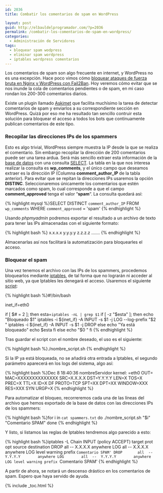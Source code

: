 ```yaml
---
id: 2036
title: Combatir los comentarios de spam en WordPress

layout: post
guid: http://elbauldelprogramador.com/?p=2036
permalink: /combatir-los-comentarios-de-spam-en-wordpress/
categories:
  - Administración de Servidores
tags:
  - bloquear spam wodpress
  - eliminar spam wordpress
  - iptables wordpress comentarios
---
```

Los comentarios de spam son algo frecuente en internet, y WordPress no es una excepción. Hace poco vimos cómo [bloquear ataques de fuerza bruta en Nginx y WordPress con Fail2Ban][1]. Hoy veremos cómo evitar que se nos inunde la cola de comentarios pendientes o de spam, en mi caso rondan los 200-300 comentarios diarios.

<!--ad-->

Existe un plugin llamado <a href="http://akismet.com/" title="Plugins Askimet" target="_blank">Askimet</a> que facilita muchísimo la tarea de detectar comentarios de spam y enviarlos a su correspondiente sección en WordPress. Quizá por eso me ha resultado tan sencillo contruir esta solución para bloquear el acceso a todos los bots que continuamente publican comentarios de este tipo.

### Recopilar las direcciones IPs de los spammers

Esto es algo trivial, WordPress siempre muestra la IP desde la que se realiza el comentario. Sin embargo recopilar la dirección de 200 comentarios puede ser una tarea ardua. Será más sencillo extraer esta información de la [base de datos][2] con una consulta [SELECT][3]. La tabla en la que nos interesa realizar la consulta es **wp_comments**, y el único campo que deseamos extraer es la dirección IP (Columna **comment\_author\_IP** de la tabla anterior). Para evitar que se repitan la direcciones IPs usaremos la opción **DISTINC**. Seleccionaremos únicamente los comentarios que estén marcados como spam, lo cual corresponde a que el campo **comment_approved** tenga el valor &#8220;**spam**&#8220;. La consulta quedará así:

{% highlight mysql %}SELECT DISTINCT  `comment_author_IP`
FROM  `wp_comments`
WHERE  `comment_approved` =  'spam'
{% endhighlight %}

Usando *phpmyadmin* podremos exportar el resultado a un archivo de texto para tener las IPs almacenadas con el siguiente formato:

{% highlight bash %}
x.x.x.x
y.y.y.y
z.z.z.z
.......
{% endhighlight %}

Almacenarlas así nos facilitará la automatización para bloquearles el acceso.

### Bloquear el spam

Una vez tenemos el archivo con las IPs de los spammers, procedemos bloquearlos mediante [iptables][4], de tal forma que no lograrán ni acceder al sitio web, ya que Iptables les denegará el acceso. Usaremos el siguiente [script][5]:

{% highlight bash %}#!/bin/bash

inet_if=eth0

if [ $# = 2 ]; then
    esta=`iptables -nL | grep $1`
    if [ -z "$esta" ]; then
        echo "Bloqueado $1"
        iptables -i ${inet_if} -A INPUT -s $1 -j LOG --log-prefix "$2 "
        iptables -i ${inet_if} -A INPUT -s $1 -j DROP
    else
        echo "Ya está bloqueado"
        echo $esta
    fi
else
    echo "$0 <ip> <Comentario>"
fi
{% endhighlight %}

Tras guardar el script con el nombre deseado, el uso es el siguiente:

{% highlight bash %}./nombre_script.sh <IP> <mensaje en el log>
{% endhighlight %}

Si la IP ya está bloqueada, no se añadirá otra entrada a Iptables, el segundo parámetro aparecerá en los logs del sistema, algo así:

{% highlight bash %}Dec  8 18:40:36 nombreServidor kernel: <MENSAJE EN EL LOG>=eth0 OUT= MAC=XXXXXXXXXXXXXX SRC=X.X.X.X DST=Y.Y.Y.Y LEN=X TOS=X PREC=X TTL=X ID=X DF PROTO=TCP SPT=XX DPT=XX WINDOW=XXX RES=XXX SYN URGP=X
{% endhighlight %}

Para automatizar el bloqueo, recorreremos cada una de las líneas del archivo que hemos exportado de la base de datos con las direcciones IPs de los spammers:

{% highlight bash %}for i in `cat spammers.txt`
do
   ./nombre_script.sh "$i" "Comentario SPAM"
done
{% endhighlight %}

Y listo, si listamos las reglas de Iptables tendremos algo parecido a esto:

{% highlight bash %}iptables -L
Chain INPUT (policy ACCEPT)
target     prot opt source               destination
DROP       all  --  X.X.X.X        anywhere
LOG        all  --  X.X.X.X        anywhere            LOG level warning prefix `Comentario SPAM'
DROP       all  --  Y.Y.Y.Y        anywhere
LOG        all  --  Y.Y.Y.Y        anywhere            LOG level warning prefix `Comentario SPAM'
{% endhighlight %}

A partir de ahora, se notará un descenso drástico en los comentarios de spam. Espero que haya servido de ayuda.



 [1]: http://elbauldelprogramador.com/administracion-de-servidores/bloquear-ataques-de-fuerza-bruta-en-nginx-y-wordpress-con-fail2ban/ "Bloquear ataques de fuerza bruta en Nginx y WordPress con Fail2Ban"
 [2]: http://elbauldelprogramador.com/bases-de-datos/ "Bases de Datos"
 [3]: http://elbauldelprogramador.com/consulta-de-datos-clausula-select/ "Consulta de Datos – Cláusula Select"
 [4]: http://elbauldelprogramador.com/20-ejemplos-de-iptables-para-sysadmins/ "20 ejemplos de iptables para SysAdmins novatos"
 [5]: http://elbauldelprogramador.com/ "Scripts del blog"


{% include _toc.html %}
